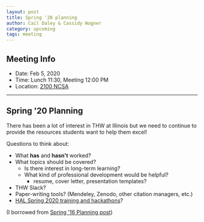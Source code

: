 ```yaml
---
layout: post
title: Spring '20 planning
author: Cail Daley & Cassidy Wagner
category: upcoming
tags: meeting
---
```


## Meeting Info

* Date: Feb 5, 2020
* Time: Lunch 11:30, Meeting 12:00 PM
* Location: [2100 NCSA][ncsa_map]

---

## Spring '20 Planning

There has been a lot of interest in THW at Illinois but we need to continue to provide the resources students want to help them excel!

Questions to think about:

- What **has** and **hasn't** worked?
- What topics should be covered?
	- Is there interest in long-term learning?
	- What kind of professional development would be helpful?
		- resume, cover letter, presentation templates?
- THW Slack?
- Paper-writing tools? (Mendeley, Zenodo, other citation managers, etc.)
- [HAL Spring 2020 training and hackathons](http://www.ncsa.illinois.edu/enabling/data/deep_learning/news/hal_spring20)?

(I borrowed from [Spring '16 Planning post](Spring-16-Planning))

[ncsa_map]: http://illinois.edu/map/view?skinId=0&ACTION=MAP&buildingId=564
